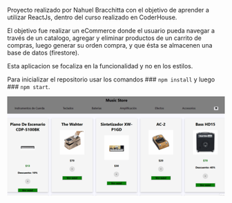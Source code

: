 Proyecto realizado por Nahuel Bracchitta con el objetivo de aprender a utilizar ReactJs, dentro del curso realizado en CoderHouse.

El objetivo fue realizar un eCommerce donde el usuario pueda navegar a través de un catalogo, agregar y eliminar productos de un carrito de compras, luego generar su orden compra, y que ésta se almacenen una base de datos (firestore).

Esta aplicacion se focaliza en la funcionalidad y no en los estilos.



Para inicializar el repositorio usar los comandos ### `npm install` y luego ### `npm start`.



![](./musicstore.gif)








